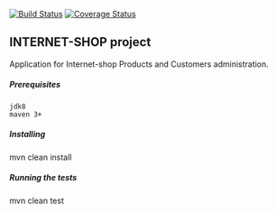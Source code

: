 [![Build Status](https://travis-ci.org/brest-java-course-summer-2019/maksim-nechyparenka.svg?branch=master)](https://travis-ci.org/brest-java-course-summer-2019/maksim-nechyparenka)
[![Coverage Status](https://coveralls.io/repos/github/brest-java-course-summer-2019/maksim-nechyparenka/badge.svg)](https://coveralls.io/github/brest-java-course-summer-2019/maksim-nechyparenka)

## **INTERNET-SHOP project**

Application for Internet-shop Products and Customers administration.

##### Prerequisites

    jdk8
    maven 3+

##### Installing

mvn clean install

##### Running the tests

mvn clean test
